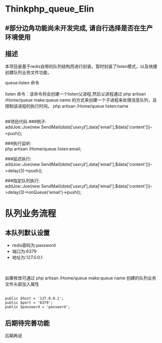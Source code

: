 Thinkphp_queue_Elin
====
#部分边角功能尚未开发完成, 请自行选择是否在生产环境使用<br>
<br>
描述
----
本项目是基于redis自带的队列结构而进行封装，暂时封装了listen模式，以及快捷创建队列业务文件功能，<br>

queue:listen 命令<br>
<br>
listen 命令：该命令将会创建一个listen父进程,然后父进程通过 php artisan /Home/queue make:queue name 的方式来创建一个子进程来处理消息队列，且限制该进程的执行时间。 php artisan /Home/queue listen:name
<br>
<br>

##项目代码
###例子:<br>
addJoe::Joe(new SendMail($data['user_id'],$data['email'],$data['content']))->push();<br>

###执行监听:<br>
php artisan /Home/queue listen:email;<br>

###延迟执行:<br>
addJoe::Joe(new SendMail($data['user_id'],$data['email'],$data['content']))->delay(3)->push();<br>

###指定队列执行:<br>
addJoe::Joe(new SendMail($data['user_id'],$data['email'],$data['content']))->delay(3)->onQueue('email')->push();<br>


队列业务流程
=====
本队列默认设置<br>
----

* redis密码为:password
* 端口为:6379
* 地址为:127.0.0.1
<br>
<br>
如果修改可通过 php artisan /Home/queue make:queue name 创建的队列业务文件头部加入属性<br><br>

`public $host = '127.0.0.1';`
<br>
`public $port = '6379';`
<br>
`public $password = 'password';`
<br>

后期待完善功能<br>
------
后期再说<br>
